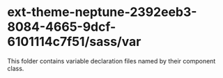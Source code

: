 # ext-theme-neptune-2392eeb3-8084-4665-9dcf-6101114c7f51/sass/var

This folder contains variable declaration files named by their component class.

